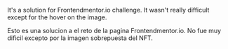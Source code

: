 It's a solution for Frontendmentor.io challenge.
It wasn't really difficult except for the hover on the image.

Esto es una solucion a el reto de la pagina Frontendmentor.io.
No fue muy dificil excepto por la imagen sobrepuesta del NFT.